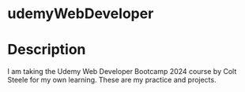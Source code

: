 # udemyWebDeveloper
# Description
I am taking the Udemy Web Developer Bootcamp 2024 course by Colt Steele for my own learning.
These are my practice and projects.
